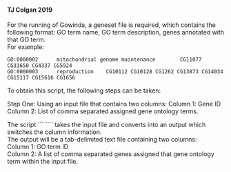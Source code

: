 #### TJ Colgan 2019

For the running of Gowinda, a geneset file is required, which contains the following format:
GO term name, GO term description, genes annotated with that GO term.  
For example:
```
GO:0000002      mitochondrial genome maintenance        CG11077 CG33650 CG4337 CG5924
GO:0000003      reproduction    CG10112 CG10128 CG1262 CG13873 CG14034 CG15117 CG15616 CG1656
```
To obtain this script, the following steps can be taken:  

Step One: Using an input file that contains two columns:
Column 1: Gene ID
Column 2: List of comma separated assigned gene ontology terms.  

The script ```   ```` takes the input file and converts into an output which switches the column information.  
The output will be a tab-delimited text file containing two columns:  
Column 1: GO term ID  
Column 2: A list of comma separated genes assigned that gene ontology term within the input file.  

